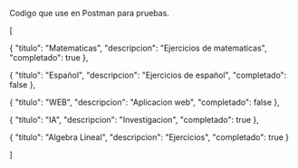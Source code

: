 Codigo que use en Postman para pruebas.

[
    
{
    "titulo": "Matematicas",
    "descripcion": "Ejercicios de matematicas",
    "completado": true
},
    
{
    "titulo": "Español",
    "descripcion": "Ejercicios de español",
    "completado": false
},
    
{
    "titulo": "WEB",
    "descripcion": "Aplicacion web",
    "completado": false
},
    
{
    "titulo": "IA",
    "descripcion": "Investigacion",
    "completado": true
},
    
{
    "titulo": "Algebra Lineal",
    "descripcion": "Ejercicios",
    "completado": true
}
    
]
